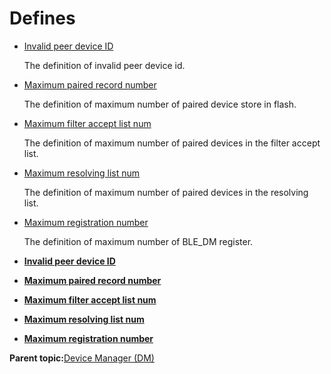 # Defines

-   [Invalid peer device ID](GUID-2038C870-72E8-4B95-BD46-F5E89532DF0F.md)

    The definition of invalid peer device id.

-   [Maximum paired record number](GUID-9BAF9121-0D45-4E86-B62E-FC8734BCECB2.md)

    The definition of maximum number of paired device store in flash.

-   [Maximum filter accept list num](GUID-463DD6C6-3197-4A4A-B3DC-ED686F5342D4.md)

    The definition of maximum number of paired devices in the filter accept list.

-   [Maximum resolving list num](GUID-EB4D4567-9AD4-4B35-BF33-33F04F358471.md)

    The definition of maximum number of paired devices in the resolving list.

-   [Maximum registration number](GUID-23BBD580-2D33-4506-AAF7-97F7C2EBC436.md)

    The definition of maximum number of BLE\_DM register.


-   **[Invalid peer device ID](GUID-2038C870-72E8-4B95-BD46-F5E89532DF0F.md)**  

-   **[Maximum paired record number](GUID-9BAF9121-0D45-4E86-B62E-FC8734BCECB2.md)**  

-   **[Maximum filter accept list num](GUID-463DD6C6-3197-4A4A-B3DC-ED686F5342D4.md)**  

-   **[Maximum resolving list num](GUID-EB4D4567-9AD4-4B35-BF33-33F04F358471.md)**  

-   **[Maximum registration number](GUID-23BBD580-2D33-4506-AAF7-97F7C2EBC436.md)**  


**Parent topic:**[Device Manager \(DM\)](GUID-6252D889-CF34-48B9-9875-902727D90DFF.md)

